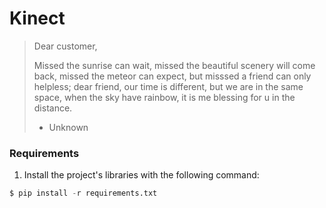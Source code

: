 # Kinect

> Dear customer,
>
> Missed the sunrise can wait, missed the beautiful scenery will come back, missed the meteor can expect, but misssed a friend can only helpless; dear friend, our time is different, but we are in the same space, when the sky have rainbow, it is me blessing for u in the distance.
>
> - Unknown

### Requirements

1. Install the project's libraries with the following command:

```python
$ pip install -r requirements.txt
```

